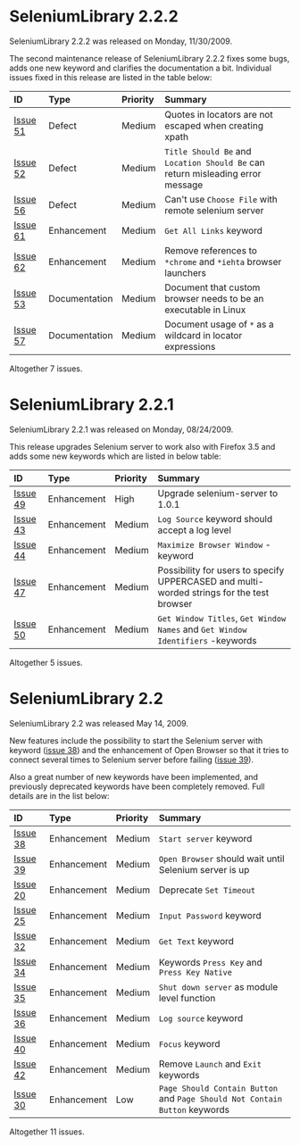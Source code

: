 


# SeleniumLibrary 2.2.2 #

SeleniumLibrary 2.2.2 was released on Monday, 11/30/2009.

The second maintenance release of SeleniumLibrary 2.2.2 fixes some bugs, adds
one new keyword and clarifies the documentation a bit. Individual issues fixed
in this release are listed in the table below:

| **ID** | **Type** | **Priority** | **Summary** |
|:-------|:---------|:-------------|:------------|
| [Issue 51](https://code.google.com/p/robotframework-seleniumlibrary/issues/detail?id=51) | Defect | Medium | Quotes in locators are not escaped when creating xpath |
| [Issue 52](https://code.google.com/p/robotframework-seleniumlibrary/issues/detail?id=52) | Defect | Medium | `Title Should Be` and `Location Should Be` can return misleading error message |
| [Issue 56](https://code.google.com/p/robotframework-seleniumlibrary/issues/detail?id=56) | Defect | Medium | Can't use `Choose File` with remote selenium server |
| [Issue 61](https://code.google.com/p/robotframework-seleniumlibrary/issues/detail?id=61) | Enhancement | Medium | `Get All Links` keyword |
| [Issue 62](https://code.google.com/p/robotframework-seleniumlibrary/issues/detail?id=62) | Enhancement | Medium | Remove references to `*chrome` and `*iehta` browser launchers |
| [Issue 53](https://code.google.com/p/robotframework-seleniumlibrary/issues/detail?id=53) | Documentation | Medium | Document that custom browser needs to be an executable in Linux |
| [Issue 57](https://code.google.com/p/robotframework-seleniumlibrary/issues/detail?id=57) | Documentation | Medium | Document usage of `*` as a wildcard in locator expressions |

Altogether 7 issues.


# SeleniumLibrary 2.2.1 #

SeleniumLibrary 2.2.1 was released on Monday, 08/24/2009.

This release upgrades Selenium server to work also with Firefox 3.5 and adds
some new keywords which are listed in below table:

| **ID** | **Type** | **Priority** | **Summary** |
|:-------|:---------|:-------------|:------------|
| [Issue 49](https://code.google.com/p/robotframework-seleniumlibrary/issues/detail?id=49) | Enhancement | High | Upgrade selenium-server to 1.0.1 |
| [Issue 43](https://code.google.com/p/robotframework-seleniumlibrary/issues/detail?id=43) | Enhancement | Medium | `Log Source` keyword should accept a log level |
| [Issue 44](https://code.google.com/p/robotframework-seleniumlibrary/issues/detail?id=44) | Enhancement | Medium | `Maximize Browser Window` -keyword |
| [Issue 47](https://code.google.com/p/robotframework-seleniumlibrary/issues/detail?id=47) | Enhancement | Medium | Possibility for users to specify UPPERCASED and multi-worded strings for the test browser |
| [Issue 50](https://code.google.com/p/robotframework-seleniumlibrary/issues/detail?id=50) | Enhancement | Medium | `Get Window Titles`, `Get Window Names` and `Get Window Identifiers` -keywords |

Altogether 5 issues.


# SeleniumLibrary 2.2 #

SeleniumLibrary 2.2 was released May 14, 2009.

New features include the possibility to start the Selenium server with keyword
([issue 38](https://code.google.com/p/robotframework-seleniumlibrary/issues/detail?id=38)) and the enhancement of Open Browser so that it tries to connect
several times to Selenium server before failing ([issue 39](https://code.google.com/p/robotframework-seleniumlibrary/issues/detail?id=39)).

Also a great number of new keywords have been implemented, and previously
deprecated keywords have been completely removed. Full details are in the list
below:

| **ID** | **Type** | **Priority** | **Summary** |
|:-------|:---------|:-------------|:------------|
| [Issue 38](https://code.google.com/p/robotframework-seleniumlibrary/issues/detail?id=38) | Enhancement | Medium | `Start server` keyword |
| [Issue 39](https://code.google.com/p/robotframework-seleniumlibrary/issues/detail?id=39) | Enhancement | Medium | `Open Browser` should wait until Selenium server is up |
| [Issue 20](https://code.google.com/p/robotframework-seleniumlibrary/issues/detail?id=20) | Enhancement | Medium | Deprecate `Set Timeout` |
| [Issue 25](https://code.google.com/p/robotframework-seleniumlibrary/issues/detail?id=25) | Enhancement | Medium | `Input Password` keyword |
| [Issue 32](https://code.google.com/p/robotframework-seleniumlibrary/issues/detail?id=32) | Enhancement | Medium | `Get Text` keyword |
| [Issue 34](https://code.google.com/p/robotframework-seleniumlibrary/issues/detail?id=34) | Enhancement | Medium | Keywords `Press Key` and `Press Key Native` |
| [Issue 35](https://code.google.com/p/robotframework-seleniumlibrary/issues/detail?id=35) | Enhancement | Medium | `Shut down server` as module level function |
| [Issue 36](https://code.google.com/p/robotframework-seleniumlibrary/issues/detail?id=36) | Enhancement | Medium | `Log source` keyword |
| [Issue 40](https://code.google.com/p/robotframework-seleniumlibrary/issues/detail?id=40) | Enhancement | Medium | `Focus` keyword |
| [Issue 42](https://code.google.com/p/robotframework-seleniumlibrary/issues/detail?id=42) | Enhancement | Medium | Remove `Launch` and `Exit` keywords |
| [Issue 30](https://code.google.com/p/robotframework-seleniumlibrary/issues/detail?id=30) | Enhancement | Low | `Page Should Contain Button` and `Page Should Not Contain Button` keywords |

Altogether 11 issues.